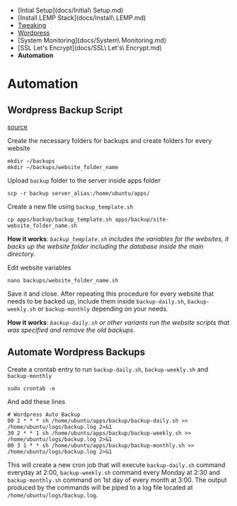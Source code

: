 - [Intial Setup](docs/Initial\ Setup.md)
- [Install LEMP Stack](docs/Install\ LEMP.md)
- [Tweaking](docs/Tweaking.md)
- [Wordpress](docs/Wordpress.md)
- [System Monitoring](docs/System\ Monitoring.md)
- [SSL Let's Encrypt](docs/SSL\ Let's\ Encrypt.md)
- **Automation**

# Automation

## Wordpress Backup Script

[source](http://lifehacker.com/5885392/automatically-back-up-your-web-site-every-night)

Create the necessary folders for backups and create folders for every website
```
mkdir ~/backups
mkdir ~/backups/website_folder_name
```

Upload `backup` folder to the server inside apps folder
```
scp -r backup server_alias:/home/ubuntu/apps/
```

Create a new file using `backup_template.sh`
```
cp apps/backup/backup_template.sh apps/backup/site-website_folder_name.sh
```

**How it works**: *`backup_template.sh` includes the variables for the websites, it backs up the website folder including the database inside the main directory.*

Edit website variables
```
nano backups/website_folder_name.sh
```

Save it and close.
After repeating this procedure for every website that needs to be backed up, include them inside `backup-daily.sh`, `backup-weekly.sh` or `backup-monthly` depending on your needs.

**How it works**: *`backup-daily.sh` or other variants run the website scripts that was specified and remove the old backups.*

## Automate Wordpress Backups

Create a crontab entry to run `backup-daily.sh`, `backup-weekly.sh` and `backup-monthly`
```
sudo crontab -e
```

And add these lines
```
# Wordpress Auto Backup
00 2 * * * sh /home/ubuntu/apps/backup/backup-daily.sh >> /home/ubuntu/logs/backup.log 2>&1
30 2 * * 1 sh /home/ubuntu/apps/backup/backup-weekly.sh >> /home/ubuntu/logs/backup.log 2>&1
00 3 1 * * sh /home/ubuntu/apps/backup/backup-monthly.sh >> /home/ubuntu/logs/backup.log 2>&1
```

This will create a new cron job that will execute `backup-daily.sh` command everyday at 2:00, `backup-weekly.sh` command every Monday at 2:30 and `backup-monthly.sh` command on 1st day of every month at 3:00. The output produced by the commands will be piped to a log file located at `/home/ubuntu/logs/backup.log`.
